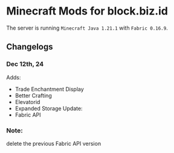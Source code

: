 # Minecraft Mods for block.biz.id
The server is running `Minecraft Java 1.21.1` with `Fabric 0.16.9`.

## Changelogs
### Dec 12th, 24
Adds:
- Trade Enchantment Display
- Better Crafting
- Elevatorid
- Expanded Storage
Update:
- Fabric API
### Note:
delete the previous Fabric API version
